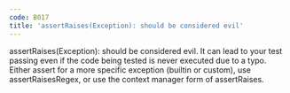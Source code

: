 ```yaml
---
code: B017
title: 'assertRaises(Exception): should be considered evil'
---
```


assertRaises(Exception): should be considered evil. It can lead to your test passing even if the code being tested is never executed due to a typo. Either assert for a more specific exception (builtin or custom), use assertRaisesRegex, or use the context manager form of assertRaises.